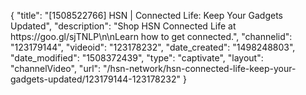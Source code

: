 {
    "title": "[1508522766] HSN | Connected Life: Keep Your Gadgets Updated",
    "description": "Shop HSN Connected Life at https:\/\/goo.gl\/sjTNLP\n\nLearn how to get connected.",
    "channelid": "123179144",
    "videoid": "123178232",
    "date_created": "1498248803",
    "date_modified": "1508372439",
    "type": "captivate",
    "layout": "channelVideo",
    "url": "\/hsn-network\/hsn-connected-life-keep-your-gadgets-updated\/123179144-123178232"
}